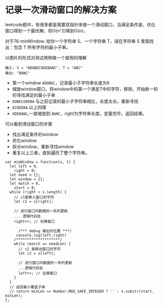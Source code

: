 # 记录一次滑动窗口的解决方案

leetcode题中，有很多都是需要双指针来做一个滑动窗口，当满足条件是，优化窗口得到一个最优解，将O(n^2)降到O(n)，

对于76-minWindow. 给你一个字符串 S、一个字符串 T，请在字符串 S 里面找出：包含 T 所有字符的最小子串。

以图片的形式对测试用例做一个直观的理解

```
输入: S = "ADOBECODEBANC", T = "ABC"
输出: "BANC"
```

+ 第一个window `ADOBEC`，记录最小子字符串长度为6
+ 缩放window窗口，将window中的第一个满足T中的字符，移除。开始新一轮的寻找满足的最小子串
+ `DOBECODEBA` 与之前记录的最小子字符串相比，长度太长。重新寻找
+ `ECODEBA` 以上同理
+ `ODEBANC`,一直缩放到 `BANC`，right为字符串长度，变量完毕，返回结果。



可以看到滑动窗口的步骤

+ 找出满足条件的window
+ 优化window
+ 拆分window，重新寻找window
+ 重复以上三者，直到遍历了整个字符串。



```
var minWindow = function(s, t) {
  let left = 0,
    right = 0;
  let need = {};
  let window = {};
  let match = 0,
    start = 0;
  while (right < s.length) {
    // c1是移入窗口的字符
    let c1 = s[right];

    // 进行窗口内数据的一系列更新
    ... 逻辑代码处
    right++; // 右移窗口

	  /*** debug 输出的位置 ***/
     console.log(left,right)
    /********************/
    while (match == needLen) {
      // c2 是移出窗口的字符
      let c2 = s[left];

      // 进行窗口内数据的一系列更新
      ...逻辑代码处
      left++; // 左移窗口
    }
  }
  // 返回最小覆盖子串
  // return minLen == Number.MAX_SAFE_INTEGER ? '' : s.substr(start, minLen);
};

```

